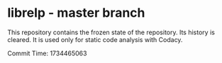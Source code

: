 # librelp - master branch

This repository contains the frozen state of the repository.
Its history is cleared. It is used only for static code
analysis with Codacy.

Commit Time: 1734465063